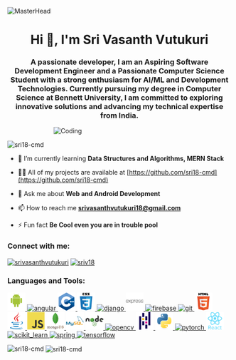 ![MasterHead]([https://media.licdn.com/dms/image/v2/D5616AQEU_SZgFxiILw/profile-displaybackgroundimage-shrink_350_1400/profile-displaybackgroundimage-shrink_350_1400/0/1738175426250?e=1743638400&v=beta&t=9cyn_L3O6RPGPCkeDUOgNOibGrIyIjX3nLyCLmlENkE](https://media.licdn.com/dms/image/v2/D5616AQHjhm_NZJPpSA/profile-displaybackgroundimage-shrink_350_1400/B56ZUNWYCDHQBw-/0/1739685724934?e=1747872000&v=beta&t=sbo6xyVgRWFuC2m5KiKxQrY9DPktD9lVL3-CKvOXaKI))
<h1 align="center">Hi 👋, I'm Sri Vasanth Vutukuri</h1>
<h3 align="center">A passionate developer, I am an Aspiring Software Development Engineer and a Passionate Computer Science Student with a strong enthusiasm for AI/ML and Development Technologies. Currently pursuing my degree in Computer Science at Bennett University, I am committed to exploring innovative solutions and advancing my technical expertise from India.
</h3> <img align="right"  alt="Coding" width="400" src="https://thumbs.dreamstime.com/b/young-man-programmer-working-computer-code-screen-student-programming-vector-concept-man-work-computer-programmer-102846347.jpg">

<p align="left"> <img src="https://komarev.com/ghpvc/?username=sri18-cmd&label=Profile%20views&color=0e75b6&style=flat" alt="sri18-cmd" /> </p>

- 🌱 I’m currently learning **Data Structures and Algorithms, MERN Stack**

- 👨‍💻 All of my projects are available at [https://github.com/sri18-cmd](https://github.com/sri18-cmd)

- 💬 Ask me about **Web and Android Development**

- 📫 How to reach me **srivasanthvutukuri18@gmail.com**

- ⚡ Fun fact **Be Cool even you are in trouble pool**

<h3 align="left">Connect with me:</h3>
<p align="left">
<a href="https://linkedin.com/in/srivasanthvutukuri" target="blank"><img align="center" src="https://raw.githubusercontent.com/rahuldkjain/github-profile-readme-generator/master/src/images/icons/Social/linked-in-alt.svg" alt="srivasanthvutukuri" height="30" width="40" /></a>
<a href="https://www.leetcode.com/sriv18" target="blank"><img align="center" src="https://raw.githubusercontent.com/rahuldkjain/github-profile-readme-generator/master/src/images/icons/Social/leet-code.svg" alt="sriv18" height="30" width="40" /></a>
</p>

<h3 align="left">Languages and Tools:</h3>
<p align="left"> <a href="https://developer.android.com" target="_blank" rel="noreferrer"> <img src="https://raw.githubusercontent.com/devicons/devicon/master/icons/android/android-original-wordmark.svg" alt="android" width="40" height="40"/> </a> <a href="https://angular.io" target="_blank" rel="noreferrer"> <img src="https://angular.io/assets/images/logos/angular/angular.svg" alt="angular" width="40" height="40"/> </a> <a href="https://www.w3schools.com/cpp/" target="_blank" rel="noreferrer"> <img src="https://raw.githubusercontent.com/devicons/devicon/master/icons/cplusplus/cplusplus-original.svg" alt="cplusplus" width="40" height="40"/> </a> <a href="https://www.w3schools.com/css/" target="_blank" rel="noreferrer"> <img src="https://raw.githubusercontent.com/devicons/devicon/master/icons/css3/css3-original-wordmark.svg" alt="css3" width="40" height="40"/> </a> <a href="https://www.djangoproject.com/" target="_blank" rel="noreferrer"> <img src="https://cdn.worldvectorlogo.com/logos/django.svg" alt="django" width="40" height="40"/> </a> <a href="https://expressjs.com" target="_blank" rel="noreferrer"> <img src="https://raw.githubusercontent.com/devicons/devicon/master/icons/express/express-original-wordmark.svg" alt="express" width="40" height="40"/> </a> <a href="https://firebase.google.com/" target="_blank" rel="noreferrer"> <img src="https://www.vectorlogo.zone/logos/firebase/firebase-icon.svg" alt="firebase" width="40" height="40"/> </a> <a href="https://git-scm.com/" target="_blank" rel="noreferrer"> <img src="https://www.vectorlogo.zone/logos/git-scm/git-scm-icon.svg" alt="git" width="40" height="40"/> </a> <a href="https://www.w3.org/html/" target="_blank" rel="noreferrer"> <img src="https://raw.githubusercontent.com/devicons/devicon/master/icons/html5/html5-original-wordmark.svg" alt="html5" width="40" height="40"/> </a> <a href="https://www.java.com" target="_blank" rel="noreferrer"> <img src="https://raw.githubusercontent.com/devicons/devicon/master/icons/java/java-original.svg" alt="java" width="40" height="40"/> </a> <a href="https://developer.mozilla.org/en-US/docs/Web/JavaScript" target="_blank" rel="noreferrer"> <img src="https://raw.githubusercontent.com/devicons/devicon/master/icons/javascript/javascript-original.svg" alt="javascript" width="40" height="40"/> </a> <a href="https://www.mongodb.com/" target="_blank" rel="noreferrer"> <img src="https://raw.githubusercontent.com/devicons/devicon/master/icons/mongodb/mongodb-original-wordmark.svg" alt="mongodb" width="40" height="40"/> </a> <a href="https://www.mysql.com/" target="_blank" rel="noreferrer"> <img src="https://raw.githubusercontent.com/devicons/devicon/master/icons/mysql/mysql-original-wordmark.svg" alt="mysql" width="40" height="40"/> </a> <a href="https://nodejs.org" target="_blank" rel="noreferrer"> <img src="https://raw.githubusercontent.com/devicons/devicon/master/icons/nodejs/nodejs-original-wordmark.svg" alt="nodejs" width="40" height="40"/> </a> <a href="https://opencv.org/" target="_blank" rel="noreferrer"> <img src="https://www.vectorlogo.zone/logos/opencv/opencv-icon.svg" alt="opencv" width="40" height="40"/> </a> <a href="https://pandas.pydata.org/" target="_blank" rel="noreferrer"> <img src="https://raw.githubusercontent.com/devicons/devicon/2ae2a900d2f041da66e950e4d48052658d850630/icons/pandas/pandas-original.svg" alt="pandas" width="40" height="40"/> </a> <a href="https://www.python.org" target="_blank" rel="noreferrer"> <img src="https://raw.githubusercontent.com/devicons/devicon/master/icons/python/python-original.svg" alt="python" width="40" height="40"/> </a> <a href="https://pytorch.org/" target="_blank" rel="noreferrer"> <img src="https://www.vectorlogo.zone/logos/pytorch/pytorch-icon.svg" alt="pytorch" width="40" height="40"/> </a> <a href="https://reactjs.org/" target="_blank" rel="noreferrer"> <img src="https://raw.githubusercontent.com/devicons/devicon/master/icons/react/react-original-wordmark.svg" alt="react" width="40" height="40"/> </a> <a href="https://scikit-learn.org/" target="_blank" rel="noreferrer"> <img src="https://upload.wikimedia.org/wikipedia/commons/0/05/Scikit_learn_logo_small.svg" alt="scikit_learn" width="40" height="40"/> </a> <a href="https://spring.io/" target="_blank" rel="noreferrer"> <img src="https://www.vectorlogo.zone/logos/springio/springio-icon.svg" alt="spring" width="40" height="40"/> </a> <a href="https://www.tensorflow.org" target="_blank" rel="noreferrer"> <img src="https://www.vectorlogo.zone/logos/tensorflow/tensorflow-icon.svg" alt="tensorflow" width="40" height="40"/> </a> </p>

<p><img align="left" src="https://github-readme-stats.vercel.app/api/top-langs?username=sri18-cmd&show_icons=true&locale=en&layout=compact" alt="sri18-cmd" /></p>

<p>&nbsp;<img align="center" src="https://github-readme-stats.vercel.app/api?username=sri18-cmd&show_icons=true&locale=en" alt="sri18-cmd" /></p>
